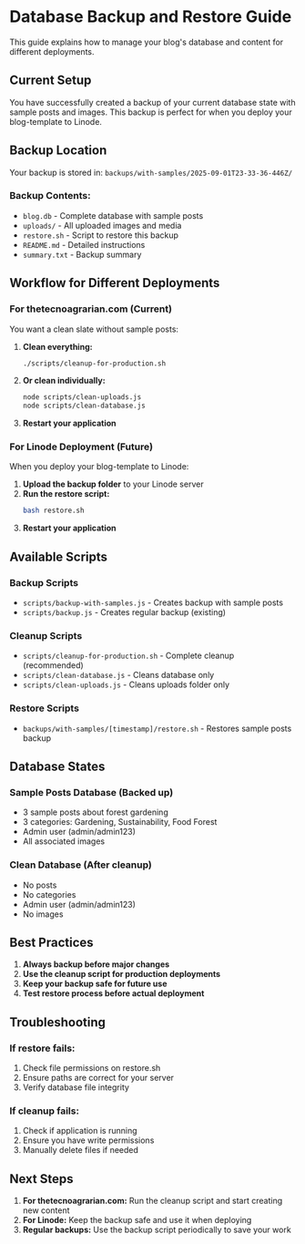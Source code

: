 # Database Backup and Restore Guide

This guide explains how to manage your blog's database and content for different deployments.

## Current Setup

You have successfully created a backup of your current database state with sample posts and images. This backup is perfect for when you deploy your blog-template to Linode.

## Backup Location

Your backup is stored in: `backups/with-samples/2025-09-01T23-33-36-446Z/`

### Backup Contents:
- `blog.db` - Complete database with sample posts
- `uploads/` - All uploaded images and media
- `restore.sh` - Script to restore this backup
- `README.md` - Detailed instructions
- `summary.txt` - Backup summary

## Workflow for Different Deployments

### For thetecnoagrarian.com (Current)
You want a clean slate without sample posts:

1. **Clean everything:**
   ```bash
   ./scripts/cleanup-for-production.sh
   ```

2. **Or clean individually:**
   ```bash
   node scripts/clean-uploads.js
   node scripts/clean-database.js
   ```

3. **Restart your application**

### For Linode Deployment (Future)
When you deploy your blog-template to Linode:

1. **Upload the backup folder** to your Linode server
2. **Run the restore script:**
   ```bash
   bash restore.sh
   ```
3. **Restart your application**

## Available Scripts

### Backup Scripts
- `scripts/backup-with-samples.js` - Creates backup with sample posts
- `scripts/backup.js` - Creates regular backup (existing)

### Cleanup Scripts
- `scripts/cleanup-for-production.sh` - Complete cleanup (recommended)
- `scripts/clean-database.js` - Cleans database only
- `scripts/clean-uploads.js` - Cleans uploads folder only

### Restore Scripts
- `backups/with-samples/[timestamp]/restore.sh` - Restores sample posts backup

## Database States

### Sample Posts Database (Backed up)
- 3 sample posts about forest gardening
- 3 categories: Gardening, Sustainability, Food Forest
- Admin user (admin/admin123)
- All associated images

### Clean Database (After cleanup)
- No posts
- No categories
- Admin user (admin/admin123)
- No images

## Best Practices

1. **Always backup before major changes**
2. **Use the cleanup script for production deployments**
3. **Keep your backup safe for future use**
4. **Test restore process before actual deployment**

## Troubleshooting

### If restore fails:
1. Check file permissions on restore.sh
2. Ensure paths are correct for your server
3. Verify database file integrity

### If cleanup fails:
1. Check if application is running
2. Ensure you have write permissions
3. Manually delete files if needed

## Next Steps

1. **For thetecnoagrarian.com:** Run the cleanup script and start creating new content
2. **For Linode:** Keep the backup safe and use it when deploying
3. **Regular backups:** Use the backup script periodically to save your work

